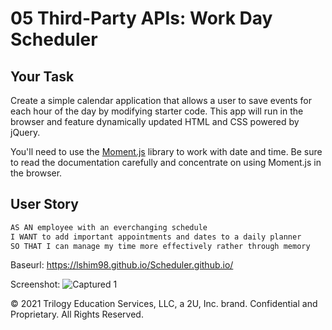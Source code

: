 # 05 Third-Party APIs: Work Day Scheduler

## Your Task

Create a simple calendar application that allows a user to save events for each hour of the day by modifying starter code. This app will run in the browser and feature dynamically updated HTML and CSS powered by jQuery.

You'll need to use the [Moment.js](https://momentjs.com/) library to work with date and time. Be sure to read the documentation carefully and concentrate on using Moment.js in the browser.

## User Story

```md
AS AN employee with an everchanging schedule
I WANT to add important appointments and dates to a daily planner
SO THAT I can manage my time more effectively rather through memory
```

Baseurl: https://lshim98.github.io/Scheduler.github.io/

Screenshot:
![Captured 1](https://user-images.githubusercontent.com/76062539/109372274-b0a4da80-7876-11eb-983a-f9207f29c62e.JPG)


© 2021 Trilogy Education Services, LLC, a 2U, Inc. brand. Confidential and Proprietary. All Rights Reserved.

